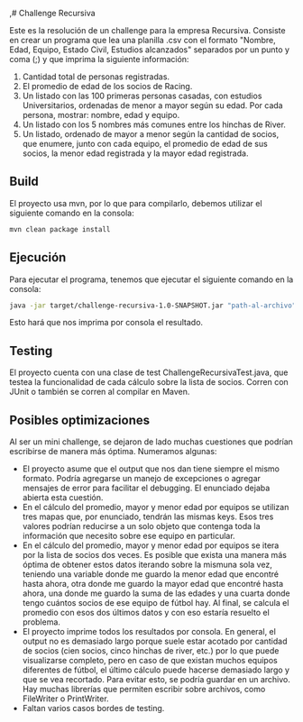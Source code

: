 ,# Challenge Recursiva

Este es la resolución de un challenge para la empresa Recursiva. Consiste en crear un programa que lea una planilla .csv con el formato "Nombre, Edad, Equipo, Estado Civil, Estudios alcanzados" separados por un punto y coma (;) y que imprima la siguiente información:

1. Cantidad total de personas registradas.
2. El promedio de edad de los socios de Racing.
3. Un listado con las 100 primeras personas casadas, con estudios
Universitarios, ordenadas de menor a mayor según su edad. Por
cada persona, mostrar: nombre, edad y equipo.
4. Un listado con los 5 nombres más comunes entre los hinchas de River.
5. Un listado, ordenado de mayor a menor según la cantidad de
socios, que enumere, junto con cada equipo, el promedio de edad
de sus socios, la menor edad registrada y la mayor edad registrada.
## Build

El proyecto usa mvn, por lo que para compilarlo, debemos utilizar el siguiente comando en la consola:

```bash
mvn clean package install
```

## Ejecución
Para ejecutar el programa, tenemos que ejecutar el siguiente comando en la consola:

```bash
java -jar target/challenge-recursiva-1.0-SNAPSHOT.jar "path-al-archivo"
```
Esto hará que nos imprima por consola el resultado.

## Testing

El proyecto cuenta con una clase de test ChallengeRecursivaTest.java, que testea la funcionalidad de cada cálculo sobre la lista de socios. Corren con JUnit o también se corren al compilar en Maven.

## Posibles optimizaciones

Al ser un mini challenge, se dejaron de lado muchas cuestiones que podrían escribirse de manera más óptima. Numeramos algunas:
- El proyecto asume que el output que nos dan tiene siempre el mismo formato. Podría agregarse un manejo de excepciones o agregar mensajes de error para facilitar el debugging. El enunciado dejaba abierta esta cuestión.
- En el cálculo del promedio, mayor y menor edad por equipos se utilizan tres mapas que, por enunciado, tendrán las mismas keys. Esos tres valores podrían reducirse a un solo objeto que contenga toda la información que necesito sobre ese equipo en particular.
- En el cálculo del promedio, mayor y menor edad por equipos se itera por la lista de socios dos veces. Es posible que exista una manera más óptima de obtener estos datos iterando sobre la mismuna sola vez, teniendo una variable donde me guardo la menor edad que encontré hasta ahora, otra donde me guardo la mayor edad que encontré hasta ahora, una donde me guardo la suma de las edades y una cuarta donde tengo cuántos socios de ese equipo de fútbol hay. Al final, se calcula el promedio con esos dos últimos datos y con eso estaría resuelto el problema.
- El proyecto imprime todos los resultados por consola. En general, el output no es demasiado largo porque suele estar acotado por cantidad de socios (cien socios, cinco hinchas de river, etc.) por lo que puede visualizarse completo, pero en caso de que existan muchos equipos diferentes de fútbol, el último cálculo puede hacerse demasiado largo y que se vea recortado. Para evitar esto, se podría guardar en un archivo. Hay muchas librerías que permiten escribir sobre archivos, como FileWriter o PrintWriter. 
- Faltan varios casos bordes de testing.